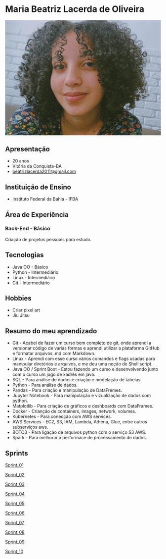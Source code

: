 # Maria Beatriz Lacerda de Oliveira

![foto de Maria](Sprint_01/Desafio_git/imagem.jpeg)

## Apresentação

* 20 anos
* Vitória da Conquista-BA
* beatrizlacerda2011@gmail.com

## Instituição de Ensino

* Instituto Federal da Bahia - IFBA

## Área de Experiência

### Back-End - Básico

Criação de projetos pessoais para estudo.


## Tecnologias 

* Java OO - Básico
* Python - Intermediário
* Linux - Intermediário
* Git - Intermediário

## Hobbies 

* Criar pixel art 
* Jiu Jitsu

## Resumo do meu aprendizado 

* Git - Acabei de fazer um curso bem completo de git, onde aprendi a versionar código de várias formas e aprendi utilizar a plataforma GitHub e formatar arquivos .md com Markdown.
* Linux - Aprendi com esse curso vários comandos e flags usadas para manipular diretórios e arquivos, e me deu uma noção de Shell script.
* Java OO / Sprint Boot - Estou fazendo um curso e desenvolvendo junto com o curso um jogo de xadrês em java. 
* SQL - Para análise de dados e criação e modelação de tabelas.
* Python - Para análise de dados.
* Pandas - Para criação e manipulação de DataFremes.
* Jupyter Notebook - Para manipulação e vizualização de dados com python.
* Matplotlib - Para criação de gráficos e deshboards com DataFrames.
* Docker - Crianção de containers, images, network, volumes.
* Kubernetes - Para conecção com AWS services.
* AWS Services - EC2, S3, IAM, Lambda, Athena, Glue, entre outros subserviços aws.
* BOTO3 - Para ligação de arquivos python com o serviço S3 AWS.
* Spark - Para melhorar a performace de processamento de dados.

## Sprints 

[Sprint_01](Sprint_01)

[Sprint_02](Sprint_02)

[Sprint_03](Sprint_03)

[Sprint_04](Sprint_04)

[Sprint_05](Sprint_05)

[Sprint_06](Sprint_06)

[Sprint_07](Sprint_07)

[Sprint_08](Sprint_08)

[Sprint_09](Sprint_09)

[Sprint_10](Sprint_10)
